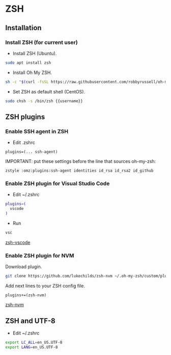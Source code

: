# ZSH

## Installation

### Install ZSH (for current user)

- Install ZSH (Ubuntu).

```bash
sudo apt install zsh
```

- Install Oh My ZSH.

```bash
sh -c "$(curl -fsSL https://raw.githubusercontent.com/robbyrussell/oh-my-zsh/master/tools/install.sh)"
```

- Set ZSH as default shell (CentOS).

```bash
sudo chsh -s /bin/zsh {{username}}
```

## ZSH plugins

### Enable SSH agent in ZSH

- Edit .zshrc

```text
plugins=(... ssh-agent)
```

IMPORTANT: put these settings before the line that sources oh-my-zsh:

```text
zstyle :omz:plugins:ssh-agent identities id_rsa id_rsa2 id_github
```

### Enable ZSH plugin for Visual Studio Code

- Edit ~/.zshrc

```bash
plugins=(
  vscode
)
```

- Run

```bash
vsc
```

[zsh-vscode](https://github.com/robbyrussell/oh-my-zsh/tree/master/plugins/vscode)

### Enable ZSH plugin for NVM

Download plugin.

```bash
git clone https://github.com/lukechilds/zsh-nvm ~/.oh-my-zsh/custom/plugins/zsh-nvm
```

Add next lines to your ZSH config file.

```text
plugins+=(zsh-nvm)
```

[zsh-nvm](https://github.com/lukechilds/zsh-nvm)

## ZSH and UTF-8

- Edit ~/.zshrc

```bash
export LC_ALL=en_US.UTF-8
export LANG=en_US.UTF-8
```
